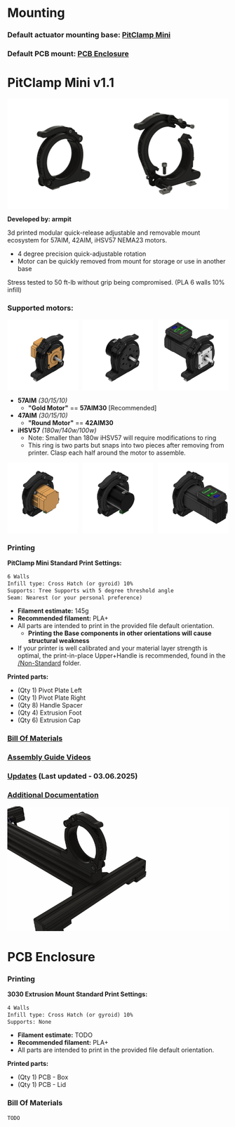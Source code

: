 # Mounting

### Default actuator mounting base: [PitClamp Mini](#pitclamp-mini)

### Default PCB mount: [PCB Enclosure](#pcb-enclosure)


# PitClamp Mini v1.1

<div style="display: flex; justify-content: space-between;">
  <img src="_images/Overview%20-%20PitClamp%20Mini%20Base.png" style="width: 50%;" alt="Overview - PitClamp Mini">
  <img src="_images/Exploded%20-%20PitClamp%20Mini%20Base.png" style="width: 50%; height: auto;" alt="Exploded - PitClamp Mini">
</div>

**Developed by: armpit**

3d printed modular quick-release adjustable and removable mount ecosystem for 57AIM, 42AIM, iHSV57 NEMA23 motors.  
  - 4 degree precision quick-adjustable rotation
  - Motor can be quickly removed from mount for storage or use in another base  

Stress tested to 50 ft-lb without grip being compromised. (PLA 6 walls 10% infill)  

### Supported motors:  
<div style="display: flex; justify-content: space-between;">
  <img src="PitClamp%20Mini/Images/Workspace/PitClamp%20Mini%20-%2057AIM30%20-%20Back%20Right.png" style="width: 32%; height: auto;" />
  <img src="PitClamp%20Mini/Images/Workspace/PitClamp%20Mini%20-%2042AIM30%20-%20Back%20Right.png" style="width: 32%; height: auto;" />
  <img src="PitClamp%20Mini/Images/Workspace/PitClamp%20Mini%20-%20iHSV57%20-%20Back%20Right.png" style="width: 32%; height: auto;" />
</div>

- **57AIM** *(30/15/10)* 
  - **"Gold Motor"** == **57AIM30** [Recommended]
- **47AIM** *(30/15/10)*
  - **"Round Motor"** == **42AIM30**
- **iHSV57** *(180w/140w/100w)*
  - Note: Smaller than 180w iHSV57 will require modifications to ring
  - This ring is two parts but snaps into two pieces after removing from printer. Clasp each half around the motor to assemble.
<div style="display: flex; justify-content: space-between;">
  <img src="PitClamp%20Mini/Images/Workspace/PitClamp%20Mini%20-%2057AIM30%20-%20Front%20Left.png" style="width: 32%; height: auto;" />
  <img src="PitClamp%20Mini/Images/Workspace/PitClamp%20Mini%20-%2042AIM30%20-%20Front%20Left.png" style="width: 32%; height: auto;" />
  <img src="PitClamp%20Mini/Images/Workspace/PitClamp%20Mini%20-%20iHSV57%20-%20Front%20Left.png" style="width: 32%; height: auto;" />
</div>

### Printing
**PitClamp Mini Standard Print Settings:**  

    6 Walls
    Infill type: Cross Hatch (or gyroid) 10%
    Supports: Tree Supports with 5 degree threshold angle
    Seam: Nearest (or your personal preference)
 - **Filament estimate:** 145g
 - **Recommended filament:** PLA+
 - All parts are intended to print in the provided file default orientation. 
   - **Printing the Base components in other orientations will cause structural weakness**
 - If your printer is well calibrated and your material layer strength is optimal, the print-in-place Upper+Handle is recommended, found in the [/Non-Standard](Non-standard) folder.

**Printed parts:**
 - (Qty 1) Pivot Plate Left
 - (Qty 1) Pivot Plate Right
 - (Qty 8) Handle Spacer
 - (Qty 4) Extrusion Foot
 - (Qty 6) Extrusion Cap

### [Bill Of Materials](PitClamp%20Mini/BOM.md)  

### [Assembly Guide Videos](PitClamp%20Mini/ASSEMBLY_GUIDES.md)

### [Updates](PitClamp%20Mini/UPDATES.md) (Last updated - 03.06.2025)

### [Additional Documentation](PitClamp%20Mini/README.md) 


![](_images/Exploded%20-%20PitClamp%20Mini%20Base.gif)

# PCB Enclosure

### Printing
**3030 Extrusion Mount Standard Print Settings:**  

    4 Walls
    Infill type: Cross Hatch (or gyroid) 10%
    Supports: None
 - **Filament estimate:** TODO
 - **Recommended filament:** PLA+
 - All parts are intended to print in the provided file default orientation. 

**Printed parts:**
 - (Qty 1) PCB - Box
 - (Qty 1) PCB - Lid

### Bill Of Materials
    TODO
